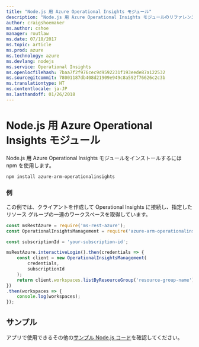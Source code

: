 ```yaml
---
title: "Node.js 用 Azure Operational Insights モジュール"
description: "Node.js 用 Azure Operational Insights モジュールのリファレンス"
author: craigshoemaker
ms.author: cshoe
manager: routlaw
ms.date: 07/18/2017
ms.topic: article
ms.prod: azure
ms.technology: azure
ms.devlang: nodejs
ms.service: Operational Insights
ms.openlocfilehash: 7baa7f2f976cec9d9592231f193eede87a122532
ms.sourcegitcommit: 78001187db408d21909e949c8a592f76626c2c3b
ms.translationtype: HT
ms.contentlocale: ja-JP
ms.lasthandoff: 01/26/2018
---
```

# <a name="azure-operational-insights-modules-for-nodejs"></a>Node.js 用 Azure Operational Insights モジュール

Node.js 用 Azure Operational Insights モジュールをインストールするには npm を使用します。

```bash
npm install azure-arm-operationalinsights
```

### <a name="example"></a>例 

この例では、クライアントを作成して Operational Insights に接続し、指定したリソース グループの一連のワークスペースを取得しています。

```javascript
const msRestAzure = require('ms-rest-azure');
const OperationalInsightsManagement = require('azure-arm-operationalinsights');

const subscriptionId = 'your-subscription-id';

msRestAzure.interactiveLogin().then(credentials => {
    const client = new OperationalInsightsManagement(
        credentials,
        subscriptionId
    );
    return client.workspaces.listByResourceGroup('resource-group-name');
})
.then(workspaces => {
    console.log(workspaces);
});
``` 

## <a name="samples"></a>サンプル

アプリで使用できるその他の[サンプル Node.js コード](https://azure.microsoft.com/resources/samples/?platform=nodejs)を確認してください。
